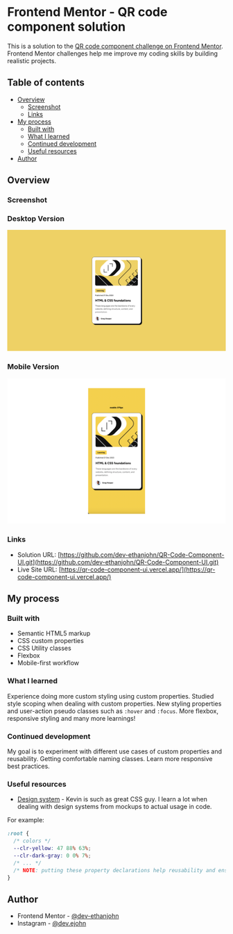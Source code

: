# Frontend Mentor - QR code component solution

This is a solution to the [QR code component challenge on Frontend Mentor](https://www.frontendmentor.io/challenges/qr-code-component-iux_sIO_H). Frontend Mentor challenges help me improve my coding skills by building realistic projects.

## Table of contents

- [Overview](#overview)
  - [Screenshot](#screenshot)
  - [Links](#links)
- [My process](#my-process)
  - [Built with](#built-with)
  - [What I learned](#what-i-learned)
  - [Continued development](#continued-development)
  - [Useful resources](#useful-resources)
- [Author](#author)

## Overview

### Screenshot

### Desktop Version

![Desktop Version](/assets/images/desktop-view.png)

### Mobile Version

![Mobile Version](/assets/images/mobile-view.png)

### Links

- Solution URL: [https://github.com/dev-ethanjohn/QR-Code-Component-UI.git](https://github.com/dev-ethanjohn/QR-Code-Component-UI.git)
- Live Site URL: [https://qr-code-component-ui.vercel.app/](https://qr-code-component-ui.vercel.app/)

## My process

### Built with

- Semantic HTML5 markup
- CSS custom properties
- CSS Utility classes
- Flexbox
- Mobile-first workflow

### What I learned

Experience doing more custom styling using custom properties. Studied style scoping when dealing with custom properties. New styling properties and user-action pseudo classes such as `:hover` and `:focus`. More flexbox, responsive styling and many more learnings!

### Continued development

My goal is to experiment with different use cases of custom properties and reusability. Getting comfortable naming classes. Learn more responsive best practices.

### Useful resources

- [Design system](https://forum.freecodecamp.org/t/univershttps://www.youtube.com/watch?v=lRaL-8qZ0mM&t=17455s) - Kevin is such as great CSS guy. I learn a lot when dealing with design systems from mockups to actual usage in code.

For example:

```CSS
:root {
  /* colors */
  --clr-yellow: 47 88% 63%;
  --clr-dark-gray: 0 0% 7%;
  /* ... */
  /* NOTE: putting these property declarations help reusability and ensure consistency whatever style guide it bases off */
}
```

## Author

- Frontend Mentor - [@dev-ethanjohn](https://www.frontendmentor.io/profile/dev-ethanjohn)
- Instagram - [@dev.ejohn](https://www.instagram.com/dev.ejohn/)
